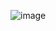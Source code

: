![image](https://user-images.githubusercontent.com/107586333/175133883-53fafbe2-2d6d-4540-93b7-a41182ab7924.png)

